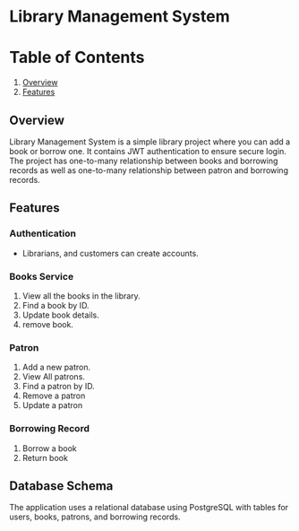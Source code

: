 # Library Management System

# Table of Contents
1. [Overview](#overview)
2. [Features](#features)

## Overview
Library Management System is a simple library project where you can add a book or borrow one. It contains JWT authentication to ensure secure login. The project has one-to-many relationship between books and borrowing records as well as one-to-many relationship between patron and borrowing records.

## Features
### Authentication
- Librarians, and customers can create accounts.

### Books Service
1. View all the books in the library.
2. Find a book by ID.
3. Update book details.
4. remove book.

### Patron
1. Add a new patron.
2. View All patrons.
3. Find a patron by ID.
4. Remove a patron
5. Update a patron

### Borrowing Record
1. Borrow a book
2. Return book

## Database Schema
The application uses a relational database using PostgreSQL with tables for users, books, patrons, and borrowing records. 